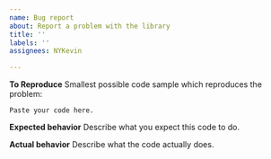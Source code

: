 ```yaml
---
name: Bug report
about: Report a problem with the library
title: ''
labels: ''
assignees: NYKevin

---
```


**To Reproduce**
Smallest possible code sample which reproduces the problem:
```papyrus
Paste your code here.
```

**Expected behavior**
Describe what you expect this code to do.

**Actual behavior**
Describe what the code actually does.
